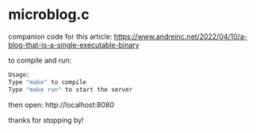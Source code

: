 # microblog.c

companion code for this article:
https://www.andreinc.net/2022/04/10/a-blog-that-is-a-single-executable-binary

to compile and run:

```sh
Usage:
Type "make" to compile
Type "make run" to start the server
```

then open: http://localhost:8080

thanks for stopping by!
